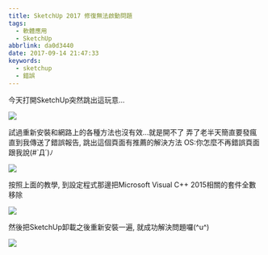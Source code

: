 ```yaml
---
title: SketchUp 2017 修復無法啟動問題
tags:
  - 軟體應用
  - SketchUp
abbrlink: da0d3440
date: 2017-09-14 21:47:33
keywords:
  - sketchup
  - 錯誤
---
```


今天打開SketchUp突然跳出這玩意...

![](https://res.cloudinary.com/driftkingtw/image/upload/f_auto/v1518273441/blog/2017/09/04/SketchUp_2017_修復無法啟動問題/sketchup-%E9%8C%AF%E8%AA%A4.jpg)<!--more-->

試過重新安裝和網路上的各種方法也沒有效...就是開不了 弄了老半天簡直要發瘋
直到我傳送了錯誤報告, 跳出這個頁面有推薦的解決方法
OS:你怎麼不再錯誤頁面跟我說(#`Д´)ﾉ

![](https://res.cloudinary.com/driftkingtw/image/upload/f_auto/v1518273455/blog/2017/09/04/SketchUp_2017_修復無法啟動問題/crash.jpg)

按照上面的教學, 到設定程式那邊把Microsoft Visual C++ 2015相關的套件全數移除

![](https://res.cloudinary.com/driftkingtw/image/upload/f_auto/v1518273466/blog/2017/09/04/SketchUp_2017_修復無法啟動問題/unin.png)

然後把SketchUp卸載之後重新安裝一遍, 就成功解決問題囉(^u^)

![](https://res.cloudinary.com/driftkingtw/image/upload/f_auto/v1518273475/blog/2017/09/04/SketchUp_2017_修復無法啟動問題/sketchup%E6%88%90%E5%8A%9F%E4%BF%AE%E5%BE%A9-1024x555.jpg)